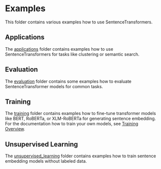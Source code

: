 # Examples
This folder contains various examples how to use SentenceTransformers.


## Applications
The [applications](applications/) folder contains examples how to use SentenceTransformers for tasks like clustering or semantic search.

## Evaluation
The [evaluation](evaluation/) folder contains some examples how to evaluate SentenceTransformer models for common tasks.

## Training 
The [training](training/) folder contains examples how to fine-tune transformer models like BERT, RoBERTa, or XLM-RoBERTa for generating sentence embedding. For the documentation how to train your own models, see [Training Overview](http://www.sbert.net/docs/training/overview.html).


## Unsupervised Learning
The [unsupervised_learning](unsupervised_learning/) folder contains examples how to train sentence embedding models without labeled data.
